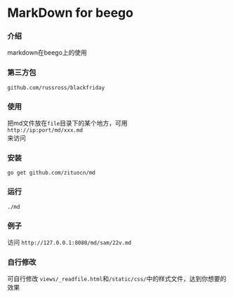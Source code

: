 # MarkDown for beego
### 介绍 
markdown在beego上的使用   

### 第三方包  
`github.com/russross/blackfriday`  

### 使用
把md文件放在`file`目录下的某个地方，可用  
`http://ip:port/md/xxx.md`  
来访问


### 安装
`go get github.com/zituocn/md`

### 运行
`./md`

### 例子
访问 `http://127.0.0.1:8080/md/sam/22v.md`

### 自行修改
可自行修改 `views/_readfile.html`和`/static/css/`中的样式文件，达到你想要的效果

